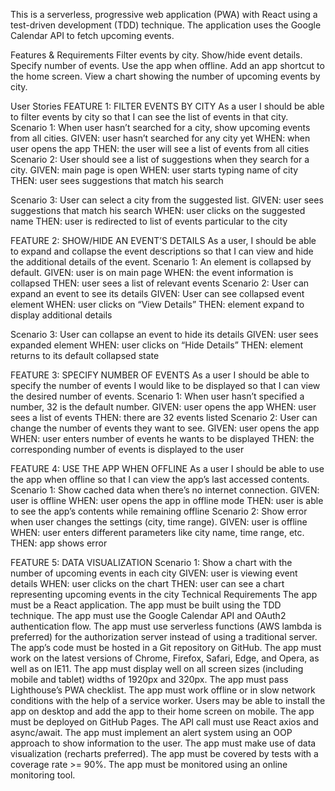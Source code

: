 This is a serverless, progressive web application (PWA) with React using a test-driven development (TDD) technique. The application uses the Google Calendar API to fetch upcoming events.

Features & Requirements Filter events by city. Show/hide event details. Specify number of events. Use the app when offline. Add an app shortcut to the home screen. View a chart showing the number of upcoming events by city.

User Stories
FEATURE 1: FILTER EVENTS BY CITY
As a user I should be able to filter events by city so that I can see the list of events in that city. Scenario 1: When user hasn’t searched for a city, show upcoming events from all cities. GIVEN: user hasn’t searched for any city yet WHEN: when user opens the app THEN: the user will see a list of events from all cities
Scenario 2: User should see a list of suggestions when they search for a city. GIVEN: main page is open WHEN: user starts typing name of city THEN: user sees suggestions that match his search

Scenario 3: User can select a city from the suggested list. GIVEN: user sees suggestions that match his search WHEN: user clicks on the suggested name THEN: user is redirected to list of events particular to the city

FEATURE 2: SHOW/HIDE AN EVENT’S DETAILS
As a user, I should be able to expand and collapse the event descriptions so that I can view and hide the additional details of the event. Scenario 1: An element is collapsed by default. GIVEN: user is on main page WHEN: the event information is collapsed THEN: user sees a list of relevant events
Scenario 2: User can expand an event to see its details GIVEN: User can see collapsed event element WHEN: user clicks on “View Details” THEN: element expand to display additional details

Scenario 3: User can collapse an event to hide its details GIVEN: user sees expanded element WHEN: user clicks on “Hide Details” THEN: element returns to its default collapsed state

FEATURE 3: SPECIFY NUMBER OF EVENTS
As a user I should be able to specify the number of events I would like to be displayed so that I can view the desired number of events. Scenario 1: When user hasn’t specified a number, 32 is the default number. GIVEN: user opens the app WHEN: user sees a list of events THEN: there are 32 events listed
Scenario 2: User can change the number of events they want to see. GIVEN: user opens the app WHEN: user enters number of events he wants to be displayed THEN: the corresponding number of events is displayed to the user

FEATURE 4: USE THE APP WHEN OFFLINE
As a user I should be able to use the app when offline so that I can view the app’s last accessed contents. Scenario 1: Show cached data when there’s no internet connection. GIVEN: user is offline WHEN: user opens the app in offline mode THEN: user is able to see the app’s contents while remaining offline
Scenario 2: Show error when user changes the settings (city, time range). GIVEN: user is offline WHEN: user enters different parameters like city name, time range, etc. THEN: app shows error

FEATURE 5: DATA VISUALIZATION
Scenario 1: Show a chart with the number of upcoming events in each city GIVEN: user is viewing event details WHEN: user clicks on the chart THEN: user can see a chart representing upcoming events in the city
Technical Requirements
The app must be a React application.
The app must be built using the TDD technique.
The app must use the Google Calendar API and OAuth2 authentication flow.
The app must use serverless functions (AWS lambda is preferred) for the authorization server instead of using a traditional server.
The app’s code must be hosted in a Git repository on GitHub.
The app must work on the latest versions of Chrome, Firefox, Safari, Edge, and Opera, as well as on IE11.
The app must display well on all screen sizes (including mobile and tablet) widths of 1920px and 320px.
The app must pass Lighthouse’s PWA checklist.
The app must work offline or in slow network conditions with the help of a service worker.
Users may be able to install the app on desktop and add the app to their home screen on mobile.
The app must be deployed on GitHub Pages.
The API call must use React axios and async/await.
The app must implement an alert system using an OOP approach to show information to the user.
The app must make use of data visualization (recharts preferred).
The app must be covered by tests with a coverage rate >= 90%.
The app must be monitored using an online monitoring tool.
